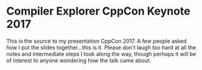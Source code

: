 # Compiler Explorer CppCon Keynote 2017

This is the source to my presentation CppCon 2017. A few people asked how I put the slides together...this is it. 
Please don't laugh too hard at all the notes and intermediate steps I took along the way, though perhaps it will be
of interest to anyone wondering how the talk came about.


